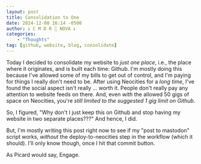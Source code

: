 ```yaml
---
layout: post
title: Consolidation to One
date: 2024-12-08 16:14 -0500
author: 𐕣 C M D R ░ NOVA 𐕣
categories:
    - "Thoughts"
tag: [github, website, blog, consolidate]
---
```

Today I decided to consolidate my website to *just one place*, i.e., the place where it originates, and is built each time: Github. I'm mostly doing this because I've allowed some of my bills to get out of control, and I'm paying for things I really don't need to be. After using Neocities for a *long time*, I've found the social aspect isn't really ... worth it. People don't really pay any attention to website feeds on there. And, even *with* the allowed 50 gigs of space on Neocities, you're *still limited to the suggested 1 gig limit on Github*.

So, I figured, "Why don't I just keep this on Github and stop having my website in two separate places???" And hence, I did.

But, I'm mostly writing this post right now to see if my "post to mastodon" script works, *without* the deploy-to-neocities step in the workflow (which it should). I'll only know though, once I hit that commit button.

As Picard would say, Engage.